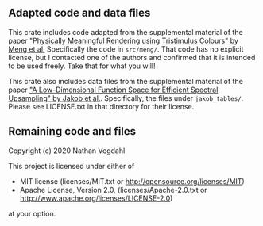 ## Adapted code and data files

This crate includes code adapted from the supplemental material of the paper ["Physically Meaningful Rendering using Tristimulus Colours" by Meng et al.](https://cg.ivd.kit.edu/spectrum.php)  Specifically the code in `src/meng/`.  That code has no explicit license, but I contacted one of the authors and confirmed that it is intended to be used freely.  Take that for what you will!

This crate also includes data files from the supplemental material of the paper ["A Low-Dimensional Function Space for Efficient Spectral Upsampling" by Jakob et al.](https://rgl.epfl.ch/publications/Jakob2019Spectral).  Specifically, the files under `jakob_tables/`.  Please see LICENSE.txt in that directory for their license.


## Remaining code and files

Copyright (c) 2020 Nathan Vegdahl

This project is licensed under either of

* MIT license (licenses/MIT.txt or http://opensource.org/licenses/MIT)
* Apache License, Version 2.0, (licenses/Apache-2.0.txt or http://www.apache.org/licenses/LICENSE-2.0)

at your option.
